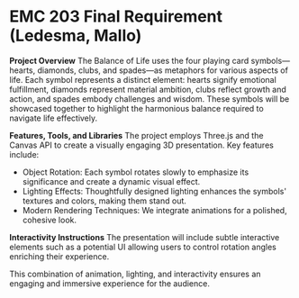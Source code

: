 # EMC 203 Final Requirement (Ledesma, Mallo)
**Project Overview**
The Balance of Life uses the four playing card symbols—hearts, diamonds, clubs, and spades—as metaphors for various aspects of life. Each symbol represents a distinct element: hearts signify emotional fulfillment, diamonds represent material ambition, clubs reflect growth and action, and spades embody challenges and wisdom. These symbols will be showcased together to highlight the harmonious balance required to navigate life effectively.

**Features, Tools, and Libraries**
The project employs Three.js and the Canvas API to create a visually engaging 3D presentation.
Key features include:
- Object Rotation: Each symbol rotates slowly to emphasize its significance and create a dynamic visual effect.
- Lighting Effects: Thoughtfully designed lighting enhances the symbols' textures and colors, making them stand out.
- Modern Rendering Techniques: We integrate animations for a polished, cohesive look.

**Interactivity Instructions**
The presentation will include subtle interactive elements such as a potential UI allowing users to control rotation angles enriching their experience.

This combination of animation, lighting, and interactivity ensures an engaging and immersive experience for the audience.
